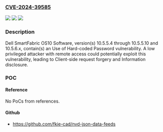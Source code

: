 ### [CVE-2024-39585](https://cve.mitre.org/cgi-bin/cvename.cgi?name=CVE-2024-39585)
![](https://img.shields.io/static/v1?label=Product&message=SmartFabric%20OS10%20Software&color=blue)
![](https://img.shields.io/static/v1?label=Version&message=%3D%2010.5.6.x%20&color=brighgreen)
![](https://img.shields.io/static/v1?label=Vulnerability&message=CWE-259%3A%20Use%20of%20Hard-coded%20Password&color=brighgreen)

### Description

Dell SmartFabric OS10 Software, version(s) 10.5.5.4 through 10.5.5.10 and 10.5.6.x, contain(s) an Use of Hard-coded Password vulnerability. A low privileged attacker with remote access could potentially exploit this vulnerability, leading to Client-side request forgery and Information disclosure.

### POC

#### Reference
No PoCs from references.

#### Github
- https://github.com/fkie-cad/nvd-json-data-feeds

